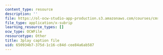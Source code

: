 ```yaml
---
content_type: resource
description: ''
file: https://ol-ocw-studio-app-production.s3.amazonaws.com/courses/cms-611j-creating-video-games-fall-2014/650934b7375d1c16c84dcee84a6ab587_jbhbJBtS48w.srt
file_type: application/x-subrip
learning_resource_types: []
ocw_type: OCWFile
resourcetype: Other
title: 3play caption file
uid: 650934b7-375d-1c16-c84d-cee84a6ab587
---
```

